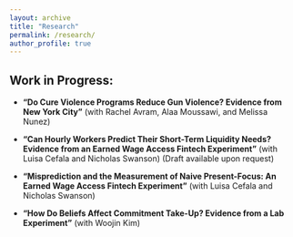 ```yaml
---
layout: archive
title: "Research"
permalink: /research/
author_profile: true
---
```


## Work in Progress:


- **“Do Cure Violence Programs Reduce Gun Violence? Evidence from New York City”** (with Rachel Avram, Alaa Moussawi, and Melissa Nunez)

- **“Can Hourly Workers Predict Their Short-Term Liquidity Needs? Evidence from an Earned Wage Access Fintech Experiment”** (with Luisa Cefala and Nicholas Swanson) (Draft available upon request)

- **“Misprediction and the Measurement of Naive Present-Focus: An Earned Wage Access Fintech Experiment”** (with Luisa Cefala and Nicholas Swanson) 

- **“How Do Beliefs Affect Commitment Take-Up? Evidence from a Lab Experiment”** (with Woojin Kim)

